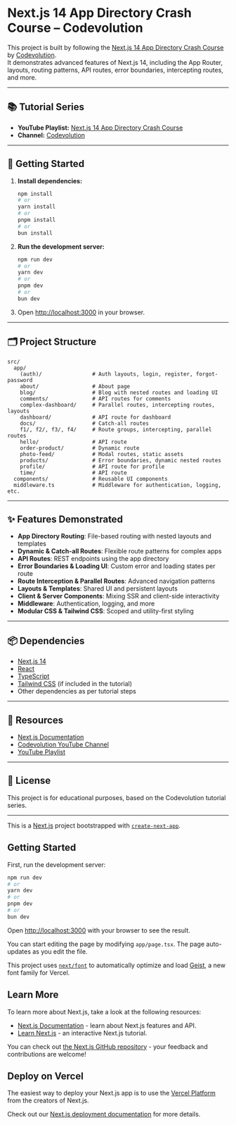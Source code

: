 # Next.js 14 App Directory Crash Course – Codevolution

This project is built by following the [Next.js 14 App Directory Crash Course](https://www.youtube.com/watch?v=ZjAqacIC_3c&list=PLC3y8-rFHvwjOKd6gdf4QtV1uYNiQnruI) by [Codevolution](https://www.youtube.com/@Codevolution).  
It demonstrates advanced features of Next.js 14, including the App Router, layouts, routing patterns, API routes, error boundaries, intercepting routes, and more.

---

## 📚 Tutorial Series

- **YouTube Playlist:** [Next.js 14 App Directory Crash Course](https://www.youtube.com/watch?v=ZjAqacIC_3c&list=PLC3y8-rFHvwjOKd6gdf4QtV1uYNiQnruI)
- **Channel:** [Codevolution](https://www.youtube.com/@Codevolution)

---

## 🚀 Getting Started

1. **Install dependencies:**
   ```bash
   npm install
   # or
   yarn install
   # or
   pnpm install
   # or
   bun install
   ```

2. **Run the development server:**
   ```bash
   npm run dev
   # or
   yarn dev
   # or
   pnpm dev
   # or
   bun dev
   ```

3. Open [http://localhost:3000](http://localhost:3000) in your browser.

---

## 🗂️ Project Structure

```
src/
  app/
    (auth)/                # Auth layouts, login, register, forgot-password
    about/                 # About page
    blog/                  # Blog with nested routes and loading UI
    comments/              # API routes for comments
    complex-dashboard/     # Parallel routes, intercepting routes, layouts
    dashboard/             # API route for dashboard
    docs/                  # Catch-all routes
    f1/, f2/, f3/, f4/     # Route groups, intercepting, parallel routes
    hello/                 # API route
    order-product/         # Dynamic route
    photo-feed/            # Modal routes, static assets
    products/              # Error boundaries, dynamic nested routes
    profile/               # API route for profile
    time/                  # API route
  components/              # Reusable UI components
  middleware.ts            # Middleware for authentication, logging, etc.
```

---

## ✨ Features Demonstrated

- **App Directory Routing**: File-based routing with nested layouts and templates
- **Dynamic & Catch-all Routes**: Flexible route patterns for complex apps
- **API Routes**: REST endpoints using the app directory
- **Error Boundaries & Loading UI**: Custom error and loading states per route
- **Route Interception & Parallel Routes**: Advanced navigation patterns
- **Layouts & Templates**: Shared UI and persistent layouts
- **Client & Server Components**: Mixing SSR and client-side interactivity
- **Middleware**: Authentication, logging, and more
- **Modular CSS & Tailwind CSS**: Scoped and utility-first styling

---

## 📦 Dependencies

- [Next.js 14](https://nextjs.org/)
- [React](https://react.dev/)
- [TypeScript](https://www.typescriptlang.org/)
- [Tailwind CSS](https://tailwindcss.com/) (if included in the tutorial)
- Other dependencies as per tutorial steps

---

## 📖 Resources

- [Next.js Documentation](https://nextjs.org/docs)
- [Codevolution YouTube Channel](https://www.youtube.com/@Codevolution)
- [YouTube Playlist](https://www.youtube.com/watch?v=ZjAqacIC_3c&list=PLC3y8-rFHvwjOKd6gdf4QtV1uYNiQnruI)

---

## 📝 License

This project is for educational purposes, based on the Codevolution tutorial series.

---





This is a [Next.js](https://nextjs.org) project bootstrapped with [`create-next-app`](https://nextjs.org/docs/app/api-reference/cli/create-next-app).

## Getting Started

First, run the development server:

```bash
npm run dev
# or
yarn dev
# or
pnpm dev
# or
bun dev
```

Open [http://localhost:3000](http://localhost:3000) with your browser to see the result.

You can start editing the page by modifying `app/page.tsx`. The page auto-updates as you edit the file.

This project uses [`next/font`](https://nextjs.org/docs/app/building-your-application/optimizing/fonts) to automatically optimize and load [Geist](https://vercel.com/font), a new font family for Vercel.

## Learn More

To learn more about Next.js, take a look at the following resources:

- [Next.js Documentation](https://nextjs.org/docs) - learn about Next.js features and API.
- [Learn Next.js](https://nextjs.org/learn) - an interactive Next.js tutorial.

You can check out [the Next.js GitHub repository](https://github.com/vercel/next.js) - your feedback and contributions are welcome!

## Deploy on Vercel

The easiest way to deploy your Next.js app is to use the [Vercel Platform](https://vercel.com/new?utm_medium=default-template&filter=next.js&utm_source=create-next-app&utm_campaign=create-next-app-readme) from the creators of Next.js.

Check out our [Next.js deployment documentation](https://nextjs.org/docs/app/building-your-application/deploying) for more details.
